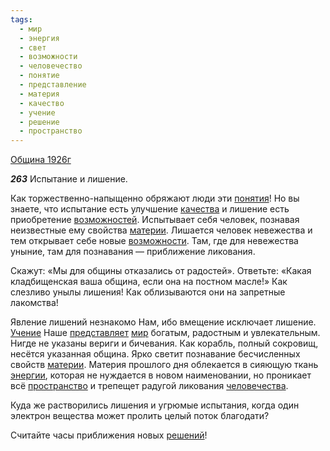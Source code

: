```yaml
---
tags:
  - мир
  - энергия
  - свет
  - возможности
  - человечество
  - понятие
  - представление
  - материя
  - качество
  - учение
  - решение
  - пространство
---
```


[Община 1926г](/agni/1926)

___263___
Испытание и лишение.    

Как торжественно-напыщенно обряжают люди эти [понятия](/tag/#понятие)! Но вы знаете, что испытание есть улучшение [качества](/tag/#качество) и лишение есть приобретение [возможностей](/tag/#[возможности](/tag/#возможности)). Испытывает себя человек, познавая неизвестные ему свойства [материи](/tag/#материя). Лишается человек невежества и тем открывает себе новые [возможности](/tag/#возможности). Там, где для невежества уныние, там для познавания — приближение ликования.   

Скажут: «Мы для общины отказались от радостей». Ответьте: «Какая кладбищенская ваша община, если она на постном масле!» Как слезливо унылы лишения! Как облизываются они на запретные лакомства!   

Явление лишений незнакомо Нам, ибо вмещение исключает лишение. [Учение](/tag/#учение) Наше [представляет](/tag/#представление) [мир](/tag/#мир) богатым, радостным и увлекательным. Нигде не указаны вериги и бичевания. Как корабль, полный сокровищ, несётся указанная община. Ярко светит познавание бесчисленных свойств [материи](/tag/#материя). Материя прошлого дня облекается в сияющую ткань [энергии](/tag/#энергия), которая не нуждается в новом наименовании, но проникает всё [пространство](/tag/#пространство) и трепещет радугой ликования [человечества](/tag/#человечество).   

Куда же растворились лишения и угрюмые испытания, когда один электрон вещества может пролить целый поток благодати?   

Считайте часы приближения новых [решений](/tag/#решение)!   

